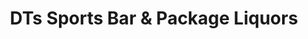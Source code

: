 ---
title: "DTs Sports Bar & Package Liquors"
url: /cheyenne/dts-sports-bar-und-package-liquors/
shop: Spirituosen
---